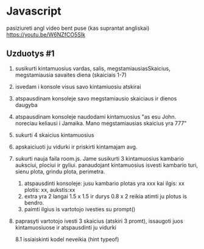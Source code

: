 # Javascript

pasiziureti angl video bent puse (kas suprantat angliskai) https://youtu.be/W6NZfCO5SIk

## Uzduotys #1

1. susikurti kintamuosius vardas, salis, megstamiausiasSkaicius, megstamiausia savaites diena (skaiciais 1-7)

2. isvedam i konsole visus savo kintamiuosiu atskirai

3. atspausdinam konsoleje savo megstamiausio skaiciaus ir dienos daugyba

4. atspausdinam konsoleje naudodami kintamuosius "as esu John. noreciau keliausi i Jamaika. Mano megstamiausias skaicius yra 777"

5. sukurti 4 skaicius kintamuosius

6. apskaiciuoti ju vidurki ir priskirti kintamajam avg.

7. sukurti nauja faila room.js. Jame susikurti 3 kintamuosius kambario auksciui, plociui ir gyliui. panaudojant kintamuosius isvesti kambario turi, sienu plota, grindu plota, perimetra.

   1. atspausdinti konsoleje: jusu kambario plotas yra xxx kai ilgis: xx plotis: xx, aukstis:xx
   2. extra yra 2 langai 1.5 x 1.5 ir durys 0.8 x 2 reikia atimti ju plotus is bendro.
   3. paimti ilgius is vartotojo ivesties su prompt()

8. paprasyti vartotojo ivesti 3 skaicius (atskiri 3 promt), issaugoti juos kintamuosiuose ir atspausdinti ju vidurki

   8.1 issiaiskinti kodel neveikia (hint typeof)

